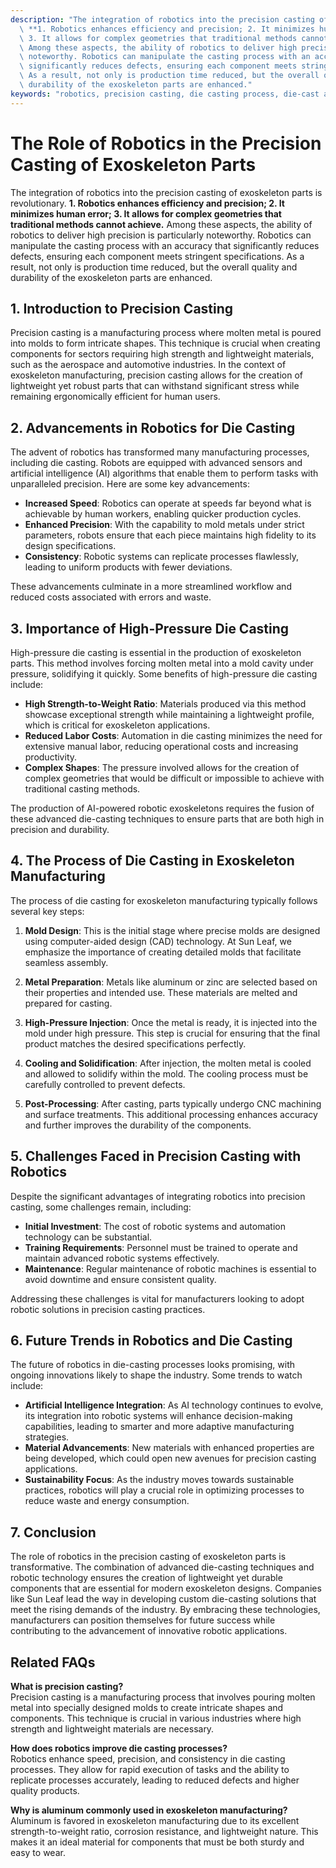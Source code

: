 ```yaml
---
description: "The integration of robotics into the precision casting of exoskeleton parts is revolutionary.\
  \ **1. Robotics enhances efficiency and precision; 2. It minimizes human error;\
  \ 3. It allows for complex geometries that traditional methods cannot achieve.**\
  \ Among these aspects, the ability of robotics to deliver high precision is particularly\
  \ noteworthy. Robotics can manipulate the casting process with an accuracy that\
  \ significantly reduces defects, ensuring each component meets stringent specifications.\
  \ As a result, not only is production time reduced, but the overall quality and\
  \ durability of the exoskeleton parts are enhanced."
keywords: "robotics, precision casting, die casting process, die-cast aluminum"
---
```

# The Role of Robotics in the Precision Casting of Exoskeleton Parts

The integration of robotics into the precision casting of exoskeleton parts is revolutionary. **1. Robotics enhances efficiency and precision; 2. It minimizes human error; 3. It allows for complex geometries that traditional methods cannot achieve.** Among these aspects, the ability of robotics to deliver high precision is particularly noteworthy. Robotics can manipulate the casting process with an accuracy that significantly reduces defects, ensuring each component meets stringent specifications. As a result, not only is production time reduced, but the overall quality and durability of the exoskeleton parts are enhanced.

## **1. Introduction to Precision Casting**

Precision casting is a manufacturing process where molten metal is poured into molds to form intricate shapes. This technique is crucial when creating components for sectors requiring high strength and lightweight materials, such as the aerospace and automotive industries. In the context of exoskeleton manufacturing, precision casting allows for the creation of lightweight yet robust parts that can withstand significant stress while remaining ergonomically efficient for human users.

## **2. Advancements in Robotics for Die Casting**

The advent of robotics has transformed many manufacturing processes, including die casting. Robots are equipped with advanced sensors and artificial intelligence (AI) algorithms that enable them to perform tasks with unparalleled precision. Here are some key advancements:

- **Increased Speed**: Robotics can operate at speeds far beyond what is achievable by human workers, enabling quicker production cycles.
- **Enhanced Precision**: With the capability to mold metals under strict parameters, robots ensure that each piece maintains high fidelity to its design specifications.
- **Consistency**: Robotic systems can replicate processes flawlessly, leading to uniform products with fewer deviations.

These advancements culminate in a more streamlined workflow and reduced costs associated with errors and waste.

## **3. Importance of High-Pressure Die Casting**

High-pressure die casting is essential in the production of exoskeleton parts. This method involves forcing molten metal into a mold cavity under pressure, solidifying it quickly. Some benefits of high-pressure die casting include:

- **High Strength-to-Weight Ratio**: Materials produced via this method showcase exceptional strength while maintaining a lightweight profile, which is critical for exoskeleton applications.
- **Reduced Labor Costs**: Automation in die casting minimizes the need for extensive manual labor, reducing operational costs and increasing productivity.
- **Complex Shapes**: The pressure involved allows for the creation of complex geometries that would be difficult or impossible to achieve with traditional casting methods.

The production of AI-powered robotic exoskeletons requires the fusion of these advanced die-casting techniques to ensure parts that are both high in precision and durability.

## **4. The Process of Die Casting in Exoskeleton Manufacturing**

The process of die casting for exoskeleton manufacturing typically follows several key steps:

1. **Mold Design**: This is the initial stage where precise molds are designed using computer-aided design (CAD) technology. At Sun Leaf, we emphasize the importance of creating detailed molds that facilitate seamless assembly.
   
2. **Metal Preparation**: Metals like aluminum or zinc are selected based on their properties and intended use. These materials are melted and prepared for casting.

3. **High-Pressure Injection**: Once the metal is ready, it is injected into the mold under high pressure. This step is crucial for ensuring that the final product matches the desired specifications perfectly.

4. **Cooling and Solidification**: After injection, the molten metal is cooled and allowed to solidify within the mold. The cooling process must be carefully controlled to prevent defects.

5. **Post-Processing**: After casting, parts typically undergo CNC machining and surface treatments. This additional processing enhances accuracy and further improves the durability of the components.

## **5. Challenges Faced in Precision Casting with Robotics**

Despite the significant advantages of integrating robotics into precision casting, some challenges remain, including:

- **Initial Investment**: The cost of robotic systems and automation technology can be substantial.
- **Training Requirements**: Personnel must be trained to operate and maintain advanced robotic systems effectively.
- **Maintenance**: Regular maintenance of robotic machines is essential to avoid downtime and ensure consistent quality.

Addressing these challenges is vital for manufacturers looking to adopt robotic solutions in precision casting practices.

## **6. Future Trends in Robotics and Die Casting**

The future of robotics in die-casting processes looks promising, with ongoing innovations likely to shape the industry. Some trends to watch include:

- **Artificial Intelligence Integration**: As AI technology continues to evolve, its integration into robotic systems will enhance decision-making capabilities, leading to smarter and more adaptive manufacturing strategies.
- **Material Advancements**: New materials with enhanced properties are being developed, which could open new avenues for precision casting applications.
- **Sustainability Focus**: As the industry moves towards sustainable practices, robotics will play a crucial role in optimizing processes to reduce waste and energy consumption.

## **7. Conclusion**

The role of robotics in the precision casting of exoskeleton parts is transformative. The combination of advanced die-casting techniques and robotic technology ensures the creation of lightweight yet durable components that are essential for modern exoskeleton designs. Companies like Sun Leaf lead the way in developing custom die-casting solutions that meet the rising demands of the industry. By embracing these technologies, manufacturers can position themselves for future success while contributing to the advancement of innovative robotic applications.

## Related FAQs

**What is precision casting?**  
Precision casting is a manufacturing process that involves pouring molten metal into specially designed molds to create intricate shapes and components. This technique is crucial in various industries where high strength and lightweight materials are necessary.

**How does robotics improve die casting processes?**  
Robotics enhance speed, precision, and consistency in die casting processes. They allow for rapid execution of tasks and the ability to replicate processes accurately, leading to reduced defects and higher quality products.

**Why is aluminum commonly used in exoskeleton manufacturing?**  
Aluminum is favored in exoskeleton manufacturing due to its excellent strength-to-weight ratio, corrosion resistance, and lightweight nature. This makes it an ideal material for components that must be both sturdy and easy to wear.
